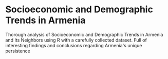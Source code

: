 # Socioeconomic and Demographic Trends in Armenia
Thorough analysis of Socioeconomic and Demographic Trends in Armenia and Its Neighbors using R with a carefully collected dataset. 
Full of interesting findings and conclusions regarding Armenia's unique persistence
